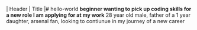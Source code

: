 | Header | Title |# hello-world
**beginner wanting to pick up coding skills for a new role I am applying for at my work** 
28 year old male, father of a 1 year daughter, arsenal fan, looking to contiunue in my journey of a new career 
